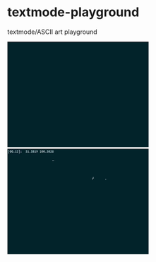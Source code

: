 # textmode-playground
textmode/ASCII art playground

<img src="./demos/lightning.gif" alt="lightning" width="320" height="240"/> <img src="./demos/orbit.gif" alt="lightning" width="320" height="240"/>
